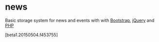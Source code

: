 news
====

Basic storage system for news and events with with [Bootstrap][1], [jQuery][2] and [PHP][3]

[beta1.20150504.f453755]

[1]: http://getbootstrap.com
[2]: https://jquery.com
[3]: http://www.php.net
